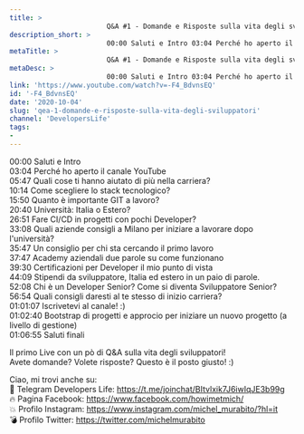 ```yaml
---
title: > 
                        Q&A #1 - Domande e Risposte sulla vita degli sviluppatori
description_short: > 
                        00:00 Saluti e Intro 03:04 Perché ho aperto il canale YouTube 05:47 Quali cose ti hanno aiutato di più nella carriera? 10:14 Come ...
metaTitle: > 
                        Q&A #1 - Domande e Risposte sulla vita degli sviluppatori
metaDesc: > 
                        00:00 Saluti e Intro 03:04 Perché ho aperto il canale YouTube 05:47 Quali cose ti hanno aiutato di più nella carriera? 10:14 Come ...
link: 'https://www.youtube.com/watch?v=-F4_BdvnsEQ'
id: '-F4_BdvnsEQ'
date: '2020-10-04'
slug: 'qea-1-domande-e-risposte-sulla-vita-degli-sviluppatori'
channel: 'DevelopersLife'
tags: 
- 
---
```

00:00 Saluti e Intro  
03:04 Perché ho aperto il canale YouTube  
05:47 Quali cose ti hanno aiutato di più nella carriera?  
10:14 Come scegliere lo stack tecnologico?  
15:50 Quanto è importante GIT a lavoro?  
20:40 Università: Italia o Estero?  
26:51 Fare CI/CD in progetti con pochi Developer?  
33:08 Quali aziende consigli a Milano per iniziare a lavorare dopo l'università?  
35:47 Un consiglio per chi sta cercando il primo lavoro  
37:47 Academy aziendali due parole su come funzionano  
39:30 Certificazioni per Developer il mio punto di vista  
44:09 Stipendi da sviluppatore, Italia ed estero in un paio di parole.  
52:08 Chi è un Developer Senior? Come si diventa Sviluppatore Senior?  
56:54 Quali consigli daresti al te stesso di inizio carriera?  
01:01:07 Iscrivetevi al canale! :)  
01:02:40 Bootstrap di progetti e approcio per iniziare un nuovo progetto (a livello di gestione)  
01:06:55 Saluti finali  
  
Il primo Live con un pò di Q&A sulla vita degli sviluppatori!  
Avete domande? Volete risposte? Questo è il posto giusto! :)  
  
Ciao, mi trovi anche su:  
🧨 Telegram Developers Life: https://t.me/joinchat/BItvlxik7J6iwIqJE3b99g  
🔥 Pagina Facebook: https://www.facebook.com/howimetmich/  
💥 Profilo Instagram: https://www.instagram.com/michel_murabito/?hl=it  
💣 Profilo Twitter: https://twitter.com/michelmurabito